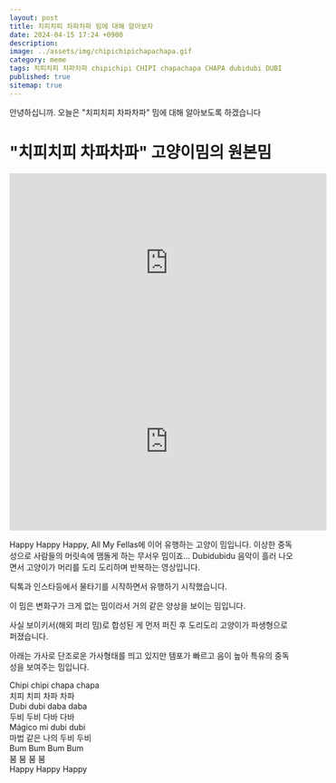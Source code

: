 ```yaml
---
layout: post
title: 치피치피 차파차파 밈에 대해 알아보자
date: 2024-04-15 17:24 +0900
description: 
image: ../assets/img/chipichipichapachapa.gif
category: meme
tags: 치피치피 차파차파 chipichipi CHIPI chapachapa CHAPA dubidubi DUBI
published: true
sitemap: true
---
```


안녕하십니까. 오늘은 "치피치피 차파차파" 밈에 대해 알아보도록 하겠습니다

# "치피치피 차파차파" 고양이밈의 원본밈
<iframe width="560" height="315" src="https://www.youtube.com/embed/wh9QLjk3M2k?si=IU2r1ysr4kxcJSZk" title="YouTube video player" frameborder="0" allow="accelerometer; autoplay; clipboard-write; encrypted-media; gyroscope; picture-in-picture; web-share" referrerpolicy="strict-origin-when-cross-origin" allowfullscreen></iframe>

<iframe width="560" height="315" src="https://www.youtube.com/embed/KbUBfXEju3c?si=hD7RFLCrDQvSTaE9" title="YouTube video player" frameborder="0" allow="accelerometer; autoplay; clipboard-write; encrypted-media; gyroscope; picture-in-picture; web-share" referrerpolicy="strict-origin-when-cross-origin" allowfullscreen></iframe>

Happy Happy Happy, All My Fellas에 이어 유행하는 고양이 밈입니다. 이상한 중독성으로 사람들의 머릿속에 맴돌게 하는 무서우 밈이죠... Dubidubidu 음악이 흘러 나오면서 고양이가 머리를 도리 도리하며 반복하는 영상입니다. 

틱톡과 인스타등에서 물타기를 시작하면서 유행하기 시작했습니다.

이 밈은 변화구가 크게 없는 밈이라서 거의 같은 양상을 보이는 밈입니다.

사실 보이키서(해외 퍼리 밈)로 합성된 게 먼저 퍼진 후 도리도리 고양이가 파생형으로 퍼졌습니다.

아래는 가사로 단조로운 가사형태를 띄고 있지만 템포가 빠르고 음이 높아 특유의 중독성을 보여주는 밈입니다.

Chipi chipi chapa chapa<br>
치피 치피 차파 차파<br>
Dubi dubi daba daba<br>
두비 두비 다바 다바<br>
Mágico mi dubi dubi<br>
마법 같은 나의 두비 두비<br>
Bum Bum Bum Bum<br>
붐 붐 붐 붐<br>
Happy Happy Happy